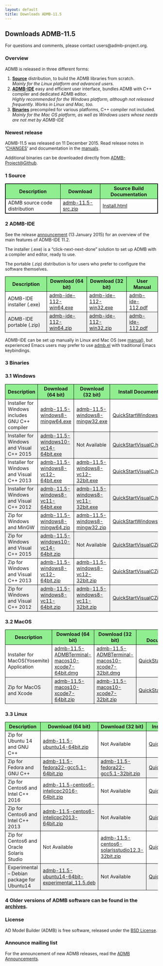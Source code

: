 ```yaml
---
layout: default
title: Downloads ADMB-11.5
---
```

<h2>Downloads ADMB-11.5</h2>

<p>For questions and comments, please contact users@admb-project.org.</p>
<h3>Overview</h3>
<p>ADMB is released in three different forms:</p>
<ol>
<li><a href="#source"><strong>Source</strong></a> distribution, to build the ADMB libraries from scratch.<br />
<em>Mainly for the Linux platform and advanced users.</em></li>
<li><a href="#admb-ide"><strong>ADMB-IDE</strong></a> easy and efficient user interface, bundles ADMB with C++ compiler and dedicated ADMB editor.<br />
<em>Highly recommended for the Windows platform, although not released frequently. Works in Linux and Mac, too.</em></li>
<li><a href="#binaries"><strong>Binaries</strong></a> precompiled for various platforms, C++ compiler not included.<br />
<em>Mainly for the Mac OS platform, as well as Windows users whose needs are not met by ADMB-IDE</em></li>
</ol>
<h3>Newest release</h3>
<p>ADMB-11.5 was released on 11 December 2015.  Read release notes in &#8216;<a href="https://github.com/admb-project/admb/releases/download/admb-11.5/CHANGES.html">CHANGES</a>&#8216; and documentation in the <a href="https://github.com/admb-project/admb/releases/tag/admb-11.5/">manuals</a>.</p>
<p>Additional binaries can be downloaded directly from <a href="https://github.com/admb-project/admb/releases/tag/admb-11.5/">ADMB-Project@Github</a>.</p>
<h3><a name="source"></a>1  Source</h3>
<table style="border: 1px solid black;">
<tbody>
<tr>
<th style="background-color: lightgreen;border: 1px solid black;">Description</th>
<th style="background-color: lightgreen;border: 1px solid black;">Download</th>
<th style="background-color: lightgreen;border: 1px solid black;">Source Build Documentation</th>
</tr>
<tr>
<td style="border: 1px solid black;">ADMB source code distribution</td>
<td style="border: 1px solid black;"><a href="https://github.com/admb-project/admb/releases/download/admb-11.5/admb-11.5-src.zip">admb-11.5-src.zip</a></td>
<td style="border: 1px solid black;"><a href="https://github.com/admb-project/admb/releases/download/admb-11.5/INSTALL.html">Install.html</a></td>
</tr>
</tbody>
</table>
<h3><a name="admb-ide"></a>2  ADMB-IDE</h3>
<p>See the release <a href="http://www.admb-project.org/2015/07/13/ADMB-IDE-11.2-released.html">announcement</a> (13 January 2015) for an overview of the main features of ADMB-IDE 11.2.</p>
<p>The installer (.exe) is a &#8220;click-next-next-done&#8221; solution to set up ADMB with a compiler and editor, ready to use.</p>
<p>The portable (.zip) distribution is for users who prefer to configure the software themselves.</p>
<table class="grid listing" summary="ADMB-IDE">
<tbody>
<tr>
<th style="background-color: lightgreen;border: 1px solid black;">Description</th>
<th style="background-color: lightgreen;border: 1px solid black;">Download (64 bit)</th>
<th style="background-color: lightgreen;border: 1px solid black;">Download (32 bit)</th>
<th style="background-color: lightgreen;border: 1px solid black;">User Manual</th>
</tr>
<tr>
<td style="border: 1px solid black;">ADMB-IDE installer (.exe)</td>
<td style="border: 1px solid black;"><a href="http://ftp.admb-project.org/admb-11.2/admb-ide-112-win64.exe">admb-ide-112-win64.exe</a></td>
<td style="border: 1px solid black;"><a href="http://ftp.admb-project.org/admb-11.2/admb-ide-112-win32.exe">admb-ide-112-win32.exe</a></td>
<td style="border: 1px solid black;"><a class="internal-link" href="/tools/admb-ide/admb-ide.pdf">admb-ide-112.pdf</a></td>
</tr>
<tr>
<td style="background-color: #f2f2f2;border: 1px solid black;">ADMB-IDE portable (.zip)</td>
<td style="background-color: #f2f2f2;border: 1px solid black;"><a href="http://ftp.admb-project.org/admb-11.2/admb-ide-112-win64.zip">admb-ide-112-win64.zip</a></td>
<td style="background-color: #f2f2f2;border: 1px solid black;"><a href="http://ftp.admb-project.org/admb-11.2/admb-ide-112-win32.zip">admb-ide-112-win32.zip</a></td>
<td style="background-color: #f2f2f2;border: 1px solid black;"><a class="internal-link" href="/tools/admb-ide/admb-ide.pdf">admb-ide-112.pdf</a></td>
</tr>
</tbody>
</table>
<p>ADMB-IDE can be set up manually in Linux and Mac OS (see <a class="internal-link" href="/tools/admb-ide/admb-ide.pdf">manual</a>), but experienced Emacs users may prefer to use <a class="internal-link" href="/tools/editors/emacs/admb.el">admb.el</a> with traditional Emacs keybindings.</p>
<h3><a name="binaries"></a>3 Binaries</h3>
<h3>3.1  Windows</h3>
<table class="grid listing">
<tbody>
<tr>
<th style="background-color: lightgreen;border: 1px solid black;">Description</th>
<th style="background-color: lightgreen;border: 1px solid black;">Download (64 bit)</th>
<th style="background-color: lightgreen;border: 1px solid black;">Download (32 bit)</th>
<th style="background-color: lightgreen;border: 1px solid black;">Install Documentation</th>
</tr>
<tr>
<td style="border: 1px solid black;">Installer for Windows includes GNU C++ compiler</td>
<td style="border: 1px solid black;"><a href="https://github.com/admb-project/admb/releases/download/admb-11.5/admb-11.5-windows8-mingw64.exe">admb-11.5-windows8-mingw64.exe</a></td>
<td style="border: 1px solid black;"><a href="https://github.com/admb-project/admb/releases/download/admb-11.5/admb-11.5-windows8-mingw32.exe">admb-11.5-windows8-mingw32.exe</a></td>
<td style="border: 1px solid black;"><a href="https://github.com/admb-project/admb/releases/download/admb-11.5/QuickStartWindows.html">QuickStartWindows.html</a></td>
</tr>
<tr>
<td style="background-color: #f2f2f2;border: 1px solid black;">Installer for Windows and Visual C++ 2015</td>
<td style="background-color: #f2f2f2;border: 1px solid black;"><a href="https://github.com/admb-project/admb/releases/download/admb-11.5/admb-11.5-windows10-vc14-64bit.exe">admb-11.5-windows10-vc14-64bit.exe</a></td>
<td style="background-color: #f2f2f2;border: 1px solid black;">Not Available</td>
<td style="background-color: #f2f2f2;border: 1px solid black;"><a href="https://github.com/admb-project/admb/releases/download/admb-11.5/QuickStartVisualC.html">QuickStartVisualC.html</a></td>
</tr>
<tr>
<td style="border: 1px solid black;">Installer for Windows and Visual C++ 2013</td>
<td style="border: 1px solid black;"><a href="https://github.com/admb-project/admb/releases/download/admb-11.5/admb-11.5-windows8-vc12-64bit.exe">admb-11.5-windows8-vc12-64bit.exe</a></td>
<td style="border: 1px solid black;"><a href="https://github.com/admb-project/admb/releases/download/admb-11.5/admb-11.5-windows8-vc12-32bit.exe">admb-11.5-windows8-vc12-32bit.exe</a></td>
<td style="border: 1px solid black;"><a href="https://github.com/admb-project/admb/releases/download/admb-11.5/QuickStartVisualC.html">QuickStartVisualC.html</a></td>
</tr>
<tr>
<td style="background-color: #f2f2f2;border: 1px solid black;">Installer for Windows and Visual C++ 2012</td>
<td style="background-color: #f2f2f2;border: 1px solid black;"><a href="https://github.com/admb-project/admb/releases/download/admb-11.5/admb-11.5-windows8-vc11-64bit.exe">admb-11.5-windows8-vc11-64bit.exe</a></td>
<td style="background-color: #f2f2f2;border: 1px solid black;"><a href="https://github.com/admb-project/admb/releases/download/admb-11.5/admb-11.5-windows8-vc11-32bit.exe">admb-11.5-windows8-vc11-32bit.exe</a></td>
<td style="background-color: #f2f2f2;border: 1px solid black;"><a href="https://github.com/admb-project/admb/releases/download/admb-11.5/QuickStartVisualC.html">QuickStartVisualC.html</a></td>
</tr>
<tr>
<td style="border: 1px solid black;">Zip for Windows and MinGW</td>
<td style="border: 1px solid black;"><a href="https://github.com/admb-project/admb/releases/download/admb-11.5/admb-11.5-windows8-mingw64.zip">admb-11.5-windows8-mingw64.zip</a></td>
<td style="border: 1px solid black;"><a href="https://github.com/admb-project/admb/releases/download/admb-11.5/admb-11.5-windows8-mingw32.zip">admb-11.5-windows8-mingw32.zip</a></td>
<td style="border: 1px solid black;"><a href="https://github.com/admb-project/admb/releases/download/admb-11.5/QuickStartWindowsZip.html">QuickStartWindowsZip.html</a></td>
</tr>
<tr>
<td style="background-color: #f2f2f2;border: 1px solid black;">Zip for Windows and Visual C++ 2015</td>
<td style="background-color: #f2f2f2;border: 1px solid black;"><a href="https://github.com/admb-project/admb/releases/download/admb-11.5/admb-11.5-windows10-vc14-64bit.zip">admb-11.5-windows10-vc14-64bit.zip</a></td>
<td style="background-color: #f2f2f2;border: 1px solid black;">Not Available</td>
<td style="background-color: #f2f2f2;border: 1px solid black;"><a href="https://github.com/admb-project/admb/releases/download/admb-11.5/QuickStartVisualCZip.html">QuickStartVisualCZip.html</a></td>
</tr>
<tr>
<td style="border: 1px solid black;">Zip for Windows and Visual C++ 2013</td>
<td style="border: 1px solid black;"><a href="https://github.com/admb-project/admb/releases/download/admb-11.5/admb-11.5-windows8-vc12-64bit.zip">admb-11.5-windows8-vc12-64bit.zip</a></td>
<td style="border: 1px solid black;"><a href="https://github.com/admb-project/admb/releases/download/admb-11.5/admb-11.5-windows8-vc12-32bit.zip">admb-11.5-windows8-vc12-32bit.zip</a></td>
<td style="border: 1px solid black;"><a href="https://github.com/admb-project/admb/releases/download/admb-11.5/QuickStartVisualCZip.html">QuickStartVisualCZip.html</a></td>
</tr>
<tr>
<td style="background-color: #f2f2f2;border: 1px solid black;">Zip for Windows and Visual C++ 2012</td>
<td style="background-color: #f2f2f2;border: 1px solid black;"><a href="https://github.com/admb-project/admb/releases/download/admb-11.5/admb-11.5-windows8-vc11-64bit.zip">admb-11.5-windows8-vc11-64bit.zip</a></td>
<td style="background-color: #f2f2f2;border: 1px solid black;"><a href="https://github.com/admb-project/admb/releases/download/admb-11.5/admb-11.5-windows8-vc11-32bit.zip">admb-11.5-windows8-vc11-32bit.zip</a></td>
<td style="background-color: #f2f2f2;border: 1px solid black;"><a href="https://github.com/admb-project/admb/releases/download/admb-11.5/QuickStartVisualCZip.html">QuickStartVisualCZip.html</a></td>
</tr>
</tbody>
</table>
<h3>3.2  MacOS</h3>
<table class="grid listing">
<tbody>
<tr>
<th style="background-color: lightgreen;border: 1px solid black;">Description</th>
<th style="background-color: lightgreen;border: 1px solid black;">Download (64 bit)</th>
<th style="background-color: lightgreen;border: 1px solid black;">Download (32 bit)</th>
<th style="background-color: lightgreen;border: 1px solid black;">Install Documentation</th>
</tr>
<tr>
<td style="border: 1px solid black;">Installer for MacOS(Yosemite) Application</td>
<td style="border: 1px solid black;"><a href="https://github.com/admb-project/admb/releases/download/admb-11.5/admb-11.5-ADMBTerminal-macos10-xcode7-64bit.dmg">admb-11.5-ADMBTerminal-macos10-xcode7-64bit.dmg</a></td>
<td style="border: 1px solid black;"><a href="https://github.com/admb-project/admb/releases/download/admb-11.5/admb-11.5-ADMBTerminal-macos10-xcode7-32bit.dmg">admb-11.5-ADMBTerminal-macos10-xcode7-32bit.dmg</a></td>
<td style="border: 1px solid black;"><a href="https://github.com/admb-project/admb/releases/download/admb-11.5/QuickStartMacOS.html">QuickStartMacOS.html</a></td>
</tr>
<tr>
<td style="background-color: #f2f2f2;border: 1px solid black;">Zip for MacOS and Xcode</td>
<td style="background-color: #f2f2f2;border: 1px solid black;"><a href="https://github.com/admb-project/admb/releases/download/admb-11.5/admb-11.5-macos10-xcode7-64bit.zip">admb-11.5-macos10-xcode7-64bit.zip</a></td>
<td style="background-color: #f2f2f2;border: 1px solid black;"><a href="https://github.com/admb-project/admb/releases/download/admb-11.5/admb-11.5-macos10-xcode7-32bit.zip">admb-11.5-macos10-xcode7-32bit.zip</a></td>
<td style="background-color: #f2f2f2;border: 1px solid black;"><a href="https://github.com/admb-project/admb/releases/download/admb-11.5/QuickStartUnix.html">QuickStartUnix.html</a></td>
</tr>
</tbody>
</table>
<h3>3.3  Linux</h3>
<table class="grid listing">
<tbody>
<tr>
<th style="background-color: lightgreen;border: 1px solid black;">Description</th>
<th style="background-color: lightgreen;border: 1px solid black;">Download  (64 bit)</th>
<th style="background-color: lightgreen;border: 1px solid black;">Download (32 bit)</th>
<th style="background-color: lightgreen;border: 1px solid black;">Install Documentation</th>
</tr>
<tr>
<td style="border: 1px solid black;">Zip for Ubuntu 14 and GNU C++</td>
<td style="border: 1px solid black;"><a href="https://github.com/admb-project/admb/releases/download/admb-11.5/admb-11.5-ubuntu14-64bit.zip">admb-11.5-ubuntu14-64bit.zip</a></td>
<td style="border: 1px solid black;">Not Available</td>
<td style="border: 1px solid black;"><a href="https://github.com/admb-project/admb/releases/download/admb-11.5/QuickStartUnix.html">QuickStartUnix.html</a></td>
</tr>
<tr>
<td style="background-color: #f2f2f2;border: 1px solid black;">Zip for Fedora and GNU C++</td>
<td style="background-color: #f2f2f2;border: 1px solid black;"><a href="https://github.com/admb-project/admb/releases/download/admb-11.5/admb-11.5-fedora22-gcc5.1-64bit.zip">admb-11.5-fedora22-gcc5.1-64bit.zip</a></td>
<td style="background-color: #f2f2f2;border: 1px solid black;"><a href="https://github.com/admb-project/admb/releases/download/admb-11.5/admb-11.5-fedora22-gcc5.1-32bit.zip">admb-11.5-fedora22-gcc5.1-32bit.zip</a></td>
<td style="background-color: #f2f2f2;border: 1px solid black;"><a href="https://github.com/admb-project/admb/releases/download/admb-11.5/QuickStartUnix.html">QuickStartUnix.html</a></td>
</tr>
<tr>
<td style="border: 1px solid black;">Zip for Centos6 and Intel C++ 2016</td>
<td style="border: 1px solid black;"><a href="https://github.com/admb-project/admb/releases/download/admb-11.5/admb-11.5-centos6-intelicpc2016-64bit.zip">admb-11.5-centos6-intelicpc2016-64bit.zip</a></td>
<td style="border: 1px solid black;">Not Available</td>
<td style="border: 1px solid black;"><a href="https://github.com/admb-project/admb/releases/download/admb-11.5/QuickStartUnix.html">QuickStartUnix.html</a></td>
</tr>
<tr>
<td style="background-color: #f2f2f2;border: 1px solid black;">Zip for Centos6 and Intel C++ 2013</td>
<td style="background-color: #f2f2f2;border: 1px solid black;"><a href="https://github.com/admb-project/admb/releases/download/admb-11.5/admb-11.5-centos6-intelicpc2013-64bit.zip">admb-11.5-centos6-intelicpc2013-64bit.zip</a></td>
<td style="background-color: #f2f2f2;border: 1px solid black;">Not Available</td>
<td style="background-color: #f2f2f2;border: 1px solid black;"><a href="https://github.com/admb-project/admb/releases/download/admb-11.5/QuickStartUnix.html">QuickStartUnix.html</a></td>
</tr>
<tr>
<td style="border: 1px solid black;">Zip for Centos6 and Oracle Solaris Studio</td>
<td style="border: 1px solid black;">Not Available</td>
<td style="border: 1px solid black;"><a href="https://github.com/admb-project/admb/releases/download/admb-11.5/admb-11.5-centos6-solarisstudio12.3-32bit.zip">admb-11.5-centos6-solarisstudio12.3-32bit.zip</a></td>
<td style="border: 1px solid black;"><a href="https://github.com/admb-project/admb/releases/download/admb-11.5/QuickStartUnix.html">QuickStartUnix.html</a></td>
</tr>
<tr>
<td style="background-color: #f2f2f2;border: 1px solid black;">Experimental &#8211; Debian package for Ubuntu14</td>
<td style="background-color: #f2f2f2;border: 1px solid black;"><a href="https://github.com/admb-project/admb/releases/download/admb-11.5/admb-11.5-ubuntu14-64bit_11.5.deb">admb-11.5-ubuntu14-64bit-experimental_11.5.deb</a></td>
<td style="background-color: #f2f2f2;border: 1px solid black;">Not Available</td>
<td style="background-color: #f2f2f2;border: 1px solid black;"><a href="https://github.com/admb-project/admb/releases/download/admb-11.5/QuickStartUbuntu14.html">QuickStartUbuntu14.html</a></td>
</tr>
</tbody>
</table>
<h3></h3>
<h3>4 Older versions of ADMB software can be found in the <a href="archives.html">archives</a>.</h3>
<h3>License</h3>
<p>AD Model Builder (ADMB) is free software, released under the <a href="https://raw.githubusercontent.com/admb-project/admb/master/LICENSE.txt">BSD License</a>.</p>
<h3>Announce mailing list</h3>
<p>For the announcement of new ADMB releases, read the <a href="https://groups.google.com/a/admb-project.org/d/forum/announce">ADMB Announcements</a>.</p>
